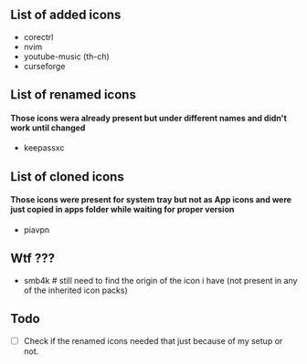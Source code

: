 ## List of added icons

- corectrl  
- nvim  
- youtube-music (th-ch)  
- curseforge  


## List of renamed icons
#### Those icons wera already present but under different names and didn't work until changed

- keepassxc  

## List of cloned icons
#### Those icons were present for system tray but not as App icons and were just copied in apps folder while waiting for proper version

- piavpn  

## Wtf ???

- smb4k # still need to find the origin of the icon i have (not present in any of the inherited icon packs)


## Todo

- [ ] Check if the renamed icons needed that just because of my setup or not.
